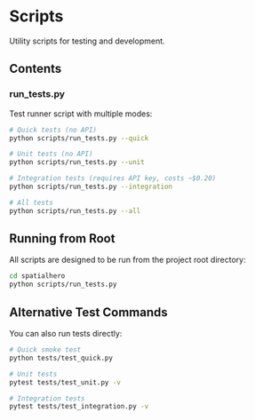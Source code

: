 # Scripts

Utility scripts for testing and development.

## Contents

### run_tests.py

Test runner script with multiple modes:

```bash
# Quick tests (no API)
python scripts/run_tests.py --quick

# Unit tests (no API)
python scripts/run_tests.py --unit

# Integration tests (requires API key, costs ~$0.20)
python scripts/run_tests.py --integration

# All tests
python scripts/run_tests.py --all
```

## Running from Root

All scripts are designed to be run from the project root directory:

```bash
cd spatialhero
python scripts/run_tests.py
```

## Alternative Test Commands

You can also run tests directly:

```bash
# Quick smoke test
python tests/test_quick.py

# Unit tests
pytest tests/test_unit.py -v

# Integration tests
pytest tests/test_integration.py -v
```
